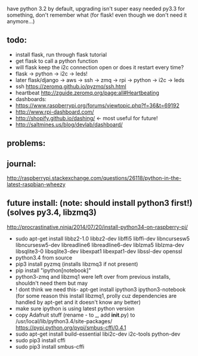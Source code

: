 have python 3.2 by default, upgrading isn't super easy
needed py3.3 for something, don't remember what (for flask! even though we don't need it anymore...)

## todo:

- install flask, run through flask tutorial
- get flask to call a python function
- will flask keep the i2c connection open or does it restart every time?
- flask -> python -> i2c -> leds!
- later flask/django -> aws -> ssh -> zmq -> rpi -> python -> i2c -> leds
 - ssh https://zeromq.github.io/pyzmq/ssh.html
 - heartbeat http://zguide.zeromq.org/page:all#Heartbeating
 - dashboards:
  - https://www.raspberrypi.org/forums/viewtopic.php?f=36&t=69192
  - http://www.rpi-dashboard.com/
  - http://shopify.github.io/dashing/  <- most useful for future!
   - http://saltmines.us/blog/devlab/dashboard/

## problems:


## journal:

http://raspberrypi.stackexchange.com/questions/26118/python-in-the-latest-raspbian-wheezy

## future install: (note: should install python3 first!) (solves py3.4, libzmq3)

http://procrastinative.ninja/2014/07/20/install-python34-on-raspberry-pi/
- sudo apt-get install libbz2-1.0 libbz2-dev libffi5 libffi-dev libncursesw5 libncursesw5-dev libreadline6 libreadline6-dev liblzma5 liblzma-dev libsqlite3-0 libsqlite3-dev libexpat1 libexpat1-dev libssl-dev openssl
- python3.4 from source
- pip3 install pyzmq (installs libzmq3 if not present)
- pip install "ipython[notebook]"
 - python3-zmq and libzmq1 were left over from previous installs, shouldn't need them but may
 - ! dont think we need this- apt-get install ipython3 ipython3-notebook (for some reason this install libzmq1, prolly cuz dependencies are handled by apt-get and it doesn't know any better)
- make sure ipython is using latest python version
- copy Adafruit stuff (rename - to \_, add __init__.py) to /usr/local/lib/python3.4/site-packages/
https://pypi.python.org/pypi/smbus-cffi/0.4.1
- sudo apt-get install build-essential libi2c-dev i2c-tools python-dev
- sudo pip3 install cffi
- sudo pip3 install smbus-cffi

